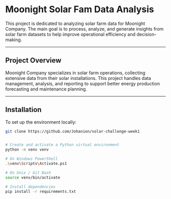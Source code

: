 # Moonight Solar Fam Data Analysis

This project is dedicated to analyzing solar farm data for Moonight Company. The main goal is to process, analyze, and generate insights from solar farm datasets to help improve operational efficiency and decision-making.

---

## Project Overview

Moonight Company specializes in solar farm operations, collecting extensive data from their solar installations. This project handles data management, analysis, and reporting to support better energy production forecasting and maintenance planning.

---

## Installation

To set up the environment locally:

```bash
git clone https://github.com/Johanion/solar-challenge-week1


# Create and activate a Python virtual environment
python -m venv venv

# On Windows PowerShell
.\venv\Scripts\Activate.ps1

# On Unix / Git Bash
source venv/bin/activate

# Install dependencies
pip install -r requirements.txt
